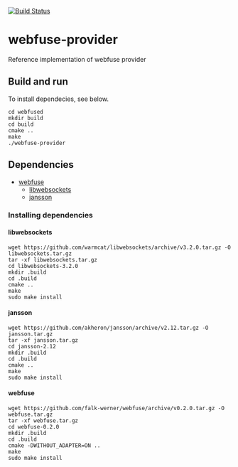 [![Build Status](https://travis-ci.org/falk-werner/webfuse-provider.svg?branch=master)](https://travis-ci.org/falk-werner/webfuse-provider)

# webfuse-provider

Reference implementation of webfuse provider

## Build and run

To install dependecies, see below.

    cd webfused
    mkdir build
    cd build
    cmake ..
    make
    ./webfuse-provider

## Dependencies

- [webfuse](https://github.com/falk-werner/webfuse)
  - [libwebsockets](https://libwebsockets.org/)
  - [jansson](https://github.com/akheron/jansson)

### Installing dependencies

#### libwebsockets

    wget https://github.com/warmcat/libwebsockets/archive/v3.2.0.tar.gz -O libwebsockets.tar.gz
    tar -xf libwebsockets.tar.gz
    cd libwebsockets-3.2.0
    mkdir .build
    cd .build
    cmake ..
    make
    sudo make install


#### jansson

    wget https://github.com/akheron/jansson/archive/v2.12.tar.gz -O jansson.tar.gz
    tar -xf jansson.tar.gz
    cd jansson-2.12
    mkdir .build
    cd .build
    cmake ..
    make
    sudo make install

#### webfuse

    wget https://github.com/falk-werner/webfuse/archive/v0.2.0.tar.gz -O webfuse.tar.gz
    tar -xf webfuse.tar.gz
    cd webfuse-0.2.0
    mkdir .build
    cd .build
    cmake -DWITHOUT_ADAPTER=ON ..
    make
    sudo make install
